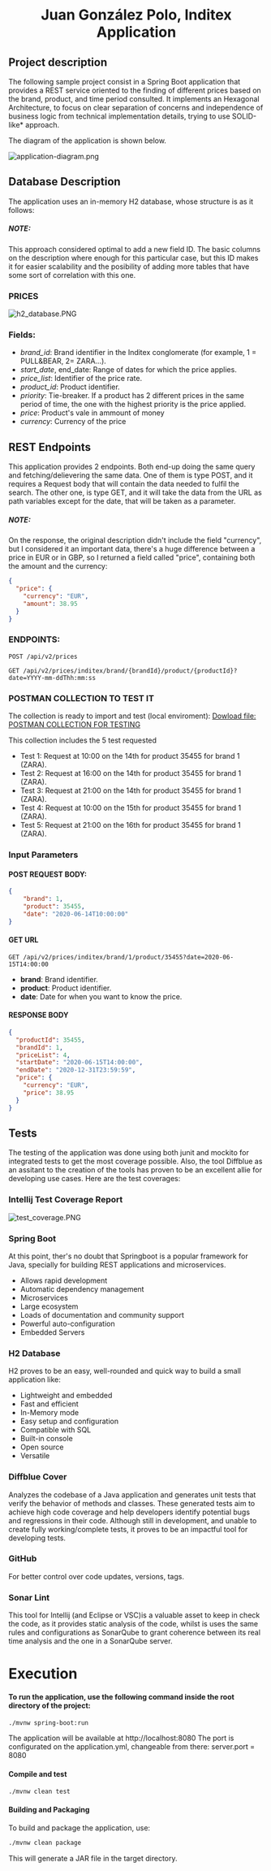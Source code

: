 <h1 align=center id="title">Juan González Polo, Inditex Application</h1>


## Project description
The following sample project consist in a Spring Boot application 
that provides a REST service oriented to the finding of different prices
based on the brand, product, and time period consulted. 
It implements an Hexagonal Architecture, to focus on clear separation of 
concerns and independence of business logic from technical implementation 
details, trying to use SOLID-like* approach.

The diagram of the application is shown below.


![application-diagram.png](src/main/resources/documentation/application-diagram.png)

## Database Description
The application uses an in-memory H2 database, whose structure is as it follows:
##### NOTE: 
This approach considered optimal to add a new field ID. The basic columns on the 
description where enough for this particular case, but this ID makes it 
for easier scalability and the posibility of adding more tables that 
have some sort of correlation with this one. 

### PRICES
![h2_database.PNG](src/main/resources/documentation/h2_database.PNG)

### Fields:

- *brand_id*: Brand identifier in the Inditex conglomerate
  (for example, 1 = PULL&BEAR, 2= ZARA...).
- *start_date*, end_date: Range of dates for which the price applies.
- *price_list*: Identifier of the price rate.
- *product_id*: Product identifier.
- *priority*: Tie-breaker. If a product has 2 different prices in the
same period of time, the one with the highest priority is the price applied.
- *price*: Product's vale in ammount of money 
- *currency*: Currency of the price

## REST Endpoints
This application provides 2 endpoints. Both end-up doing the same query and 
fetching/delievering the same data. One of them is type POST, and it requires 
a Request body that will contain the data needed to fulfil the search. The 
other one, is type GET, and it will take the data from the URL as path variables
except for the date, that will be taken as a parameter.

##### NOTE:
On the response, the original description didn't include the field "currency",
but I considered it an important data, there's a huge difference between a price in
EUR or in GBP, so I returned a field called "price", containing both the amount and the currency:
```json
{
  "price": {
    "currency": "EUR",
    "amount": 38.95
  }
}
```

### ENDPOINTS:
```http request
POST /api/v2/prices

GET /api/v2/prices/inditex/brand/{brandId}/product/{productId}?date=YYYY-mm-ddThh:mm:ss
```
### POSTMAN COLLECTION TO TEST IT
The collection is ready to import and test (local enviroment):
[Dowload file: POSTMAN COLLECTION FOR TESTING](src/main/resources/documentation/juanGP_inditex.postman_collection.json)


This collection includes the 5 test requested
- Test 1: Request at 10:00 on the 14th for product 35455 for brand 1 (ZARA).
- Test 2: Request at 16:00 on the 14th for product 35455 for brand 1 (ZARA).
- Test 3: Request at 21:00 on the 14th for product 35455 for brand 1 (ZARA).
- Test 4: Request at 10:00 on the 15th for product 35455 for brand 1 (ZARA).
- Test 5: Request at 21:00 on the 16th for product 35455 for brand 1 (ZARA).

### Input Parameters
#### POST REQUEST BODY:
```json
{
    "brand": 1,
    "product": 35455,
    "date": "2020-06-14T10:00:00"
}
```
#### GET URL
```http request
GET /api/v2/prices/inditex/brand/1/product/35455?date=2020-06-15T14:00:00
```

- **brand**: Brand identifier.
- **product**: Product identifier.
- **date**: Date for when you want to know the price.
#### RESPONSE BODY
```json
{
  "productId": 35455,
  "brandId": 1,
  "priceList": 4,
  "startDate": "2020-06-15T14:00:00",
  "endDate": "2020-12-31T23:59:59",
  "price": {
    "currency": "EUR",
    "price": 38.95
  }
}
```

## Tests
The testing of the application was done using both junit and mockito for integrated tests
to get the most coverage possible. Also, the tool Diffblue as an assitant to
the creation of the tools has proven to be an excellent allie for developing use cases.
Here are the test coverages:


### Intellij Test Coverage Report
![test_coverage.PNG](src/main/resources/documentation/test_coverage.PNG)

### Spring Boot 
At this point, ther's no doubt that Springboot is a popular framework for
Java, specially for building REST applications and microservices.
- Allows rapid development
- Automatic dependency management
- Microservices
- Large ecosystem
- Loads of documentation and community support
- Powerful auto-configuration
- Embedded Servers

### H2 Database
H2 proves to be an easy, well-rounded and quick way to build a small application
like:
- Lightweight and embedded
- Fast and efficient
- In-Memory mode
- Easy setup and configuration
- Compatible with SQL
- Built-in console
- Open source
- Versatile

### Diffblue Cover
Analyzes the codebase of a Java application and generates unit tests that 
verify the behavior of methods and classes. These generated tests aim 
to achieve high code coverage and help developers identify potential 
bugs and regressions in their code. 
Although still in development, and unable to create fully working/complete tests,
it proves to be an impactful tool for developing tests. 

### GitHub
For better control over code updates, versions, tags.

### Sonar Lint
This tool for Intellij (and Eclipse or VSC)is a valuable asset to keep in check
the code, as it provides static analysis of the code, whilst is uses the same rules and configurations as SonarQube to grant 
coherence between its real time analysis and the one in a SonarQube server.

# Execution

#### To run the application, use the following command inside the root directory of the project:

```bash
./mvnw spring-boot:run
```

The application will be available at http://localhost:8080
The port is configurated on the application.yml, changeable from there:
server.port = 8080

#### Compile and test

```bash
./mvnw clean test
```

#### Building and Packaging
To build and package the application, use:

```bash
./mvnw clean package
```
This will generate a JAR file in the target directory.

